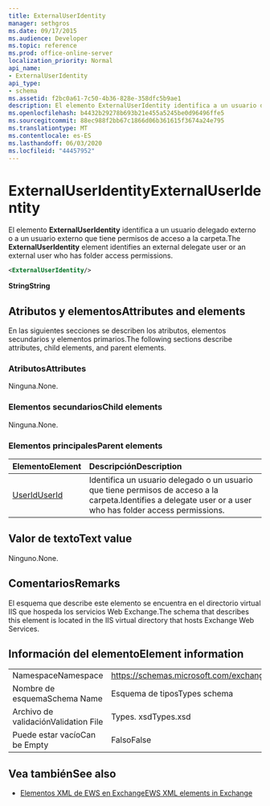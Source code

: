 ```yaml
---
title: ExternalUserIdentity
manager: sethgros
ms.date: 09/17/2015
ms.audience: Developer
ms.topic: reference
ms.prod: office-online-server
localization_priority: Normal
api_name:
- ExternalUserIdentity
api_type:
- schema
ms.assetid: f2bc0a61-7c50-4b36-828e-358dfc5b9ae1
description: El elemento ExternalUserIdentity identifica a un usuario delegado externo o a un usuario externo que tiene permisos de acceso a la carpeta.
ms.openlocfilehash: b4432b29278b693b21e455a5245be0d96496ffe5
ms.sourcegitcommit: 88ec988f2bb67c1866d06b361615f3674a24e795
ms.translationtype: MT
ms.contentlocale: es-ES
ms.lasthandoff: 06/03/2020
ms.locfileid: "44457952"
---
```

# <a name="externaluseridentity"></a><span data-ttu-id="810d2-103">ExternalUserIdentity</span><span class="sxs-lookup"><span data-stu-id="810d2-103">ExternalUserIdentity</span></span>

<span data-ttu-id="810d2-104">El elemento **ExternalUserIdentity** identifica a un usuario delegado externo o a un usuario externo que tiene permisos de acceso a la carpeta.</span><span class="sxs-lookup"><span data-stu-id="810d2-104">The **ExternalUserIdentity** element identifies an external delegate user or an external user who has folder access permissions.</span></span> 
  
```xml
<ExternalUserIdentity/>
```

 <span data-ttu-id="810d2-105">**String**</span><span class="sxs-lookup"><span data-stu-id="810d2-105">**String**</span></span>
## <a name="attributes-and-elements"></a><span data-ttu-id="810d2-106">Atributos y elementos</span><span class="sxs-lookup"><span data-stu-id="810d2-106">Attributes and elements</span></span>

<span data-ttu-id="810d2-107">En las siguientes secciones se describen los atributos, elementos secundarios y elementos primarios.</span><span class="sxs-lookup"><span data-stu-id="810d2-107">The following sections describe attributes, child elements, and parent elements.</span></span>
  
### <a name="attributes"></a><span data-ttu-id="810d2-108">Atributos</span><span class="sxs-lookup"><span data-stu-id="810d2-108">Attributes</span></span>

<span data-ttu-id="810d2-109">Ninguna.</span><span class="sxs-lookup"><span data-stu-id="810d2-109">None.</span></span>
  
### <a name="child-elements"></a><span data-ttu-id="810d2-110">Elementos secundarios</span><span class="sxs-lookup"><span data-stu-id="810d2-110">Child elements</span></span>

<span data-ttu-id="810d2-111">Ninguna.</span><span class="sxs-lookup"><span data-stu-id="810d2-111">None.</span></span>
  
### <a name="parent-elements"></a><span data-ttu-id="810d2-112">Elementos principales</span><span class="sxs-lookup"><span data-stu-id="810d2-112">Parent elements</span></span>

|<span data-ttu-id="810d2-113">**Elemento**</span><span class="sxs-lookup"><span data-stu-id="810d2-113">**Element**</span></span>|<span data-ttu-id="810d2-114">**Descripción**</span><span class="sxs-lookup"><span data-stu-id="810d2-114">**Description**</span></span>|
|:-----|:-----|
|[<span data-ttu-id="810d2-115">UserId</span><span class="sxs-lookup"><span data-stu-id="810d2-115">UserId</span></span>](userid.md) <br/> |<span data-ttu-id="810d2-116">Identifica un usuario delegado o un usuario que tiene permisos de acceso a la carpeta.</span><span class="sxs-lookup"><span data-stu-id="810d2-116">Identifies a delegate user or a user who has folder access permissions.</span></span>  <br/> |
   
## <a name="text-value"></a><span data-ttu-id="810d2-117">Valor de texto</span><span class="sxs-lookup"><span data-stu-id="810d2-117">Text value</span></span>

<span data-ttu-id="810d2-118">Ninguno.</span><span class="sxs-lookup"><span data-stu-id="810d2-118">None.</span></span>
  
## <a name="remarks"></a><span data-ttu-id="810d2-119">Comentarios</span><span class="sxs-lookup"><span data-stu-id="810d2-119">Remarks</span></span>

<span data-ttu-id="810d2-120">El esquema que describe este elemento se encuentra en el directorio virtual IIS que hospeda los servicios Web Exchange.</span><span class="sxs-lookup"><span data-stu-id="810d2-120">The schema that describes this element is located in the IIS virtual directory that hosts Exchange Web Services.</span></span>
  
## <a name="element-information"></a><span data-ttu-id="810d2-121">Información del elemento</span><span class="sxs-lookup"><span data-stu-id="810d2-121">Element information</span></span>

|||
|:-----|:-----|
|<span data-ttu-id="810d2-122">Namespace</span><span class="sxs-lookup"><span data-stu-id="810d2-122">Namespace</span></span>  <br/> |https://schemas.microsoft.com/exchange/services/2006/types  <br/> |
|<span data-ttu-id="810d2-123">Nombre de esquema</span><span class="sxs-lookup"><span data-stu-id="810d2-123">Schema Name</span></span>  <br/> |<span data-ttu-id="810d2-124">Esquema de tipos</span><span class="sxs-lookup"><span data-stu-id="810d2-124">Types schema</span></span>  <br/> |
|<span data-ttu-id="810d2-125">Archivo de validación</span><span class="sxs-lookup"><span data-stu-id="810d2-125">Validation File</span></span>  <br/> |<span data-ttu-id="810d2-126">Types. xsd</span><span class="sxs-lookup"><span data-stu-id="810d2-126">Types.xsd</span></span>  <br/> |
|<span data-ttu-id="810d2-127">Puede estar vacío</span><span class="sxs-lookup"><span data-stu-id="810d2-127">Can be Empty</span></span>  <br/> |<span data-ttu-id="810d2-128">Falso</span><span class="sxs-lookup"><span data-stu-id="810d2-128">False</span></span>  <br/> |
   
## <a name="see-also"></a><span data-ttu-id="810d2-129">Vea también</span><span class="sxs-lookup"><span data-stu-id="810d2-129">See also</span></span>



- [<span data-ttu-id="810d2-130">Elementos XML de EWS en Exchange</span><span class="sxs-lookup"><span data-stu-id="810d2-130">EWS XML elements in Exchange</span></span>](ews-xml-elements-in-exchange.md)

